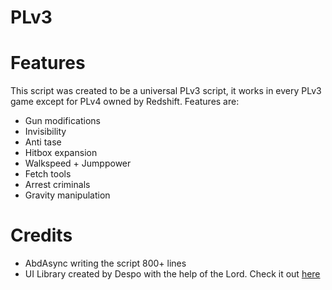 # PLv3

# Features
This script was created to be a universal PLv3 script, it works in every PLv3 game except for PLv4 owned by Redshift. Features are:
- Gun modifications
- Invisibility
- Anti tase
- Hitbox expansion
- Walkspeed + Jumppower
- Fetch tools
- Arrest criminals
- Gravity manipulation

# Credits
- AbdAsync writing the script 800+ lines
- UI Library created by Despo with the help of the Lord. Check it out [here](https://github.com/depthso/Dear-ReGui)

